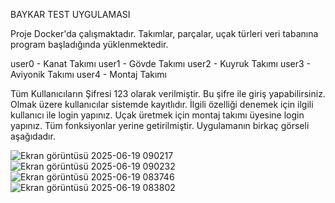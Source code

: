 BAYKAR TEST UYGULAMASI

Proje Docker'da çalışmaktadır. 
Takımlar, parçalar, uçak türleri veri tabanına program başladığında yüklenmektedir.

user0 - Kanat Takımı
user1 - Gövde Takımı
user2 - Kuyruk Takımı
user3 - Aviyonik Takımı
user4 - Montaj Takımı

Tüm Kullanıcıların Şifresi 123 olarak verilmiştir. Bu şifre ile giriş yapabilirsiniz. 
Olmak üzere kullanıcılar sistemde kayıtlıdır. İlgili özelliği denemek için ilgili kullanıcı ile login yapınız. Uçak üretmek için montaj takımı üyesine login yapınız.
Tüm fonksiyonlar yerine getirilmiştir. Uygulamanın birkaç görseli aşağıdadır.


![Ekran görüntüsü 2025-06-19 090217](https://github.com/user-attachments/assets/74a729fa-26bf-494f-8fe5-3db2059d8d1d)
![Ekran görüntüsü 2025-06-19 090232](https://github.com/user-attachments/assets/d829ccbc-187c-4353-a69b-60a885598e19)
![Ekran görüntüsü 2025-06-19 083746](https://github.com/user-attachments/assets/9f46aaba-906e-4e2d-a5b7-9f95db975930)
![Ekran görüntüsü 2025-06-19 083802](https://github.com/user-attachments/assets/d34c61f7-7464-42ce-b481-a16813ec11cd)
